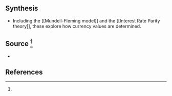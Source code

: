## Synthesis
- Including the [[Mundell-Fleming model]] and the [[Interest Rate Parity theory]], these explore how currency values are determined.
## Source [^1]
- 
## References

[^1]: 